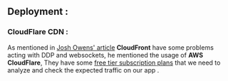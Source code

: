## Deployment :

### CloudFlare CDN :
As mentioned in [Josh Owens' article][josh-cdn] **CloudFront** have some problems acting with DDP and websockets, he mentioned the usage of **AWS CloudFlare**, They have some [free tier subscription plans][cloudflare-free] that we need to analyze and check the expected traffic on our app .





[josh-cdn]:http://joshowens.me/using-a-cdn-with-your-production-meteor-app/
[cloudflare-free]:https://aws.amazon.com/cloudfront/pricing/
